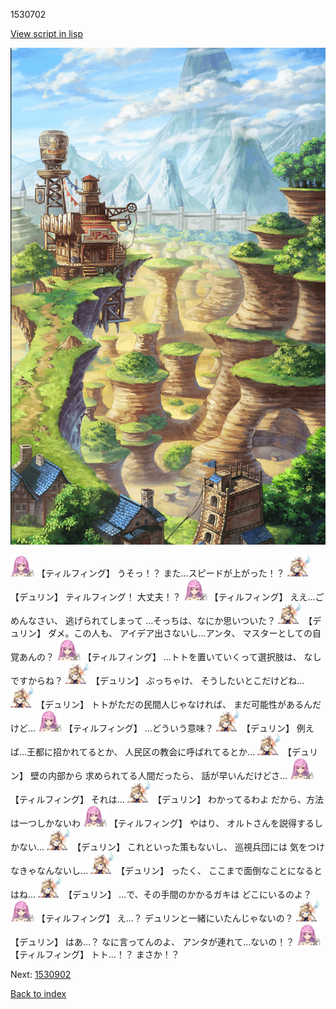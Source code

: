 1530702

[View script in lisp](../scripts/1530702.txt)

![005_Wilderness.png](../images/backgrounds/005_Wilderness.png)

<img src="../images/units/24.png" alt="24.png" height="34"/>
【ティルフィング】
うそっ！？
また…スピードが上がった！？

<img src="../images/units/0.png" alt="0.png" height="34"/>
【デュリン】
ティルフィング！
大丈夫！？

<img src="../images/units/24.png" alt="24.png" height="34"/>
【ティルフィング】
ええ…ごめんなさい、
逃げられてしまって
…そっちは、なにか思いついた？

<img src="../images/units/0.png" alt="0.png" height="34"/>
【デュリン】
ダメ。この人も、
アイデア出さないし…アンタ、
マスターとしての自覚あんの？

<img src="../images/units/24.png" alt="24.png" height="34"/>
【ティルフィング】
…トトを置いていくって選択肢は、
なしですからね？

<img src="../images/units/0.png" alt="0.png" height="34"/>
【デュリン】
ぶっちゃけ、
そうしたいとこだけどね…

<img src="../images/units/0.png" alt="0.png" height="34"/>
【デュリン】
トトがただの民間人じゃなければ、
まだ可能性があるんだけど…

<img src="../images/units/24.png" alt="24.png" height="34"/>
【ティルフィング】
…どういう意味？

<img src="../images/units/0.png" alt="0.png" height="34"/>
【デュリン】
例えば…王都に招かれてるとか、
人民区の教会に呼ばれてるとか…

<img src="../images/units/0.png" alt="0.png" height="34"/>
【デュリン】
壁の内部から
求められてる人間だったら、
話が早いんだけどさ…

<img src="../images/units/24.png" alt="24.png" height="34"/>
【ティルフィング】
それは…

<img src="../images/units/0.png" alt="0.png" height="34"/>
【デュリン】
わかってるわよ
だから、方法は一つしかないわ

<img src="../images/units/24.png" alt="24.png" height="34"/>
【ティルフィング】
やはり、
オルトさんを説得するしかない…

<img src="../images/units/0.png" alt="0.png" height="34"/>
【デュリン】
これといった策もないし、
巡視兵団には
気をつけなきゃなんないし…

<img src="../images/units/0.png" alt="0.png" height="34"/>
【デュリン】
ったく、
ここまで面倒なことになるとはね…

<img src="../images/units/0.png" alt="0.png" height="34"/>
【デュリン】
…で、その手間のかかるガキは
どこにいるのよ？

<img src="../images/units/24.png" alt="24.png" height="34"/>
【ティルフィング】
え…？
デュリンと一緒にいたんじゃないの？

<img src="../images/units/0.png" alt="0.png" height="34"/>
【デュリン】
はあ…？
なに言ってんのよ、
アンタが連れて…ないの！？

<img src="../images/units/24.png" alt="24.png" height="34"/>
【ティルフィング】
トト…！？
まさか！？

Next: [1530902](1530902.md)

[Back to index](index.md)
